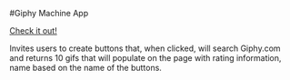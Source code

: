 #Giphy Machine App

[Check it out!](https://coombapace.github.io/giphymachine/)

Invites users to create buttons that, when clicked, will search Giphy.com and returns 10 gifs that
will populate on the page with rating information, name based on the name
of the buttons.